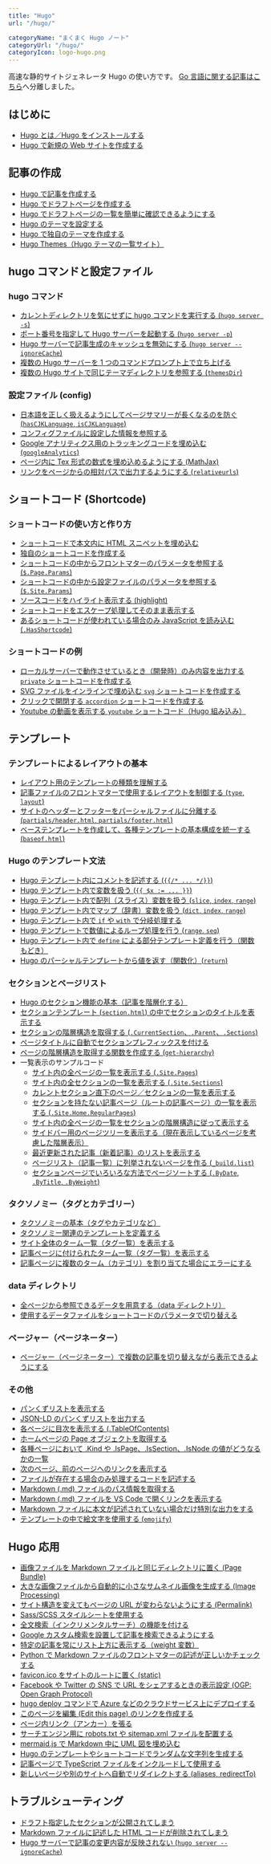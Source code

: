 ```yaml
---
title: "Hugo"
url: "/hugo/"

categoryName: "まくまく Hugo ノート"
categoryUrl: "/hugo/"
categoryIcon: logo-hugo.png
---
```


高速な静的サイトジェネレータ Hugo の使い方です。
[Go 言語に関する記事はこちら](/go/)へ分離しました。

はじめに <!-- basic -->
----
* [Hugo とは／Hugo をインストールする](/p/r8ufyk5/)
* [Hugo で新規の Web サイトを作成する](/p/bt5enw6/)

記事の作成 <!-- basic -->
----
* [Hugo で記事を作成する](/p/q7sdwgy/)
* [Hugo でドラフトページを作成する](/p/m2oatdw/)
* [Hugo でドラフトページの一覧を簡単に確認できるようにする](/p/qpcvfzi/)
* [Hugo のテーマを設定する](/p/h2cku5d/)
* [Hugo で独自のテーマを作成する](/p/s4qbuez/)
* [Hugo Themes（Hugo テーマの一覧サイト）](https://themes.gohugo.io/)

hugo コマンドと設定ファイル
----

### hugo コマンド <!-- cli -->
* [カレントディレクトリを気にせずに hugo コマンドを実行する (`hugo server -s`) ](/p/wdyk5n7/)
* [ポート番号を指定して Hugo サーバーを起動する (`hugo server -p`)](/p/jj7rcvf/)
* [Hugo サーバーで記事生成のキャッシュを無効にする (`hugo server --ignoreCache`)](/p/taxh3m7/)
* [複数の Hugo サーバーを 1 つのコマンドプロンプト上で立ち上げる](/p/yg4o9rb/)
* [複数の Hugo サイトで同じテーマディレクトリを参照する (`themesDir`)](/p/4m7gqfx/)

### 設定ファイル (config) <!-- config -->
* [日本語を正しく扱えるようにしてページサマリーが長くなるのを防ぐ (`hasCJKLanguage`, `isCJKLanguage`)](/p/rqcwgyj/)
* [コンフィグファイルに設定した情報を参照する](/p/5m9tdwg/)
* [Google アナリティクス用のトラッキングコードを埋め込む (`googleAnalytics`)](/p/zxk6pat/)
* [ページ内に Tex 形式の数式を埋め込めるようにする (MathJax)](/p/dsfzi4n/)
* [リンクをページからの相対パスで出力するようにする (`relativeurls`)](/p/32n9scv/)

ショートコード (Shortcode) <!-- shortcode -->
----

### ショートコードの使い方と作り方
* [ショートコードで本文内に HTML スニペットを埋め込む](/p/tsfzj4n/)
* [独自のショートコードを作成する](/p/ttfyk5o/)
* [ショートコードの中からフロントマターのパラメータを参照する (`$.Page.Params`)](/p/t4sdxi3/)
* [ショートコードの中から設定ファイルのパラメータを参照する (`$.Site.Params`)](/p/53patex/)
* [ソースコードをハイライト表示する (highlight)](/p/gxk6qat/)
* [ショートコードをエスケープ処理してそのまま表示する](/p/9tg2m7q/)
* [あるショートコードが使われている場合のみ JavaScript を読み込む (`.HasShortcode`)](/p/3j6qate/)

### ショートコードの例
* [ローカルサーバーで動作させているとき（開発時）のみ内容を出力する `private` ショートコードを作成する](/p/jbr6kzd/)
* [SVG ファイルをインラインで埋め込む `svg` ショートコードを作成する](/p/kyn8rcv/)
* [クリックで開閉する `accordion` ショートコードを作成する](/p/w5gs4ep/)
* [Youtube の動画を表示する `youtube` ショートコード（Hugo 組み込み）](https://gohugo.io/content-management/shortcodes/#youtube)

テンプレート
----

### テンプレートによるレイアウトの基本 <!-- template -->
* [レイアウト用のテンプレートの種類を理解する](/p/zg4n7q9/)
* [記事ファイルのフロントマターで使用するレイアウトを制御する (`type`, `layout`)](/p/m2n8rbu/)
* [サイトのヘッダーとフッターをパーシャルファイルに分離する (`partials/header.html`, `partials/footer.html`)](/p/wvi3n7q/)
* [ベーステンプレートを作成して、各種テンプレートの基本構成を統一する (`baseof.html`)](/p/bbxj5pa/)

### Hugo のテンプレート文法 <!-- template -->
* [Hugo テンプレート内にコメントを記述する (`{{/* ... */}}`)](/p/5zwytgx/)
* [Hugo テンプレート内で変数を扱う (`{{ $x := ... }}`)](/p/y39gzkc/)
* [Hugo テンプレート内で配列（スライス）変数を扱う (`slice`, `index`, `range`)](/p/7bvjywy/)
* [Hugo テンプレート内でマップ（辞書）変数を扱う (`dict`, `index`, `range`)](/p/yhqogz6/)
* [Hugo テンプレート内で `if` や `with` で分岐処理する](/p/ewoqwrk/)
* [Hugo テンプレートで数値によるループ処理を行う (`range`, `seq`)](/p/8vm6xqm/)
* [Hugo テンプレート内で `define` による部分テンプレート定義を行う（関数もどき）](/p/pkww45p/)
* [Hugo のパーシャルテンプレートから値を返す（関数化）(`return`)](/p/4anjern/)

### セクションとページリスト <!-- template -->
* [Hugo のセクション機能の基本（記事を階層化する）](/p/8ihz7es/)
* [セクションテンプレート (`section.html`) の中でセクションのタイトルを表示する](/p/mn4ji9o/)
* [セクションの階層構造を取得する (`.CurrentSection`、`.Parent`、`.Sections`)](/p/8vrj4ui/)
* [ページタイトルに自動でセクションプレフィックスを付ける](/p/dunigdz/)
* [ページの階層構造を取得する関数を作成する (`get-hierarchy`)](/p/v9t62ux/)
* 一覧表示のサンプルコード <!-- list -->
  * [サイト内の全ページの一覧を表示する (`.Site.Pages`)](/p/sgrjpfu/)
  * [サイト内の全セクションの一覧を表示する (`.Site.Sections`)](/p/vczuozw/)
  * [カレントセクション直下のページ／セクションの一覧を表示する](/p/pgub54h/)
  * [セクションを持たない記事ページ（ルートの記事ページ）の一覧を表示する (`.Site.Home.RegularPages`)](/p/4sxmnfi/)
  * [サイト内の全ページの一覧をセクションの階層構造に従って表示する](/p/xuwd7tn/)
  * [サイドバー用のページツリーを表示する（現在表示しているページを考慮した階層表示）](/p/7o7ymst/)
  * [最近更新された記事（新着記事）のリストを表示する](/p/pocxi4n/)
  * [ページリスト（記事一覧）に列挙されないページを作る (`_build.list`)](/p/4ziyhxe/)
  * [セクションページでいろいろな方法でページソートする (`.ByDate`, `.ByTitle`, `.ByWeight`)](/p/9gjnqtw/)

### タクソノミー（タグとカテゴリー） <!-- taxonomy -->
* [タクソノミーの基本（タグやカテゴリなど）](/p/mtfmaxr/)
* [タクソノミー関連のテンプレートを定義する](/p/aqchnnq/)
* [サイト全体のターム一覧（タグ一覧）を表示する](/p/tfk4tdg/)
* [記事ページに付けられたターム一覧（タグ一覧）を表示する](taxonomy/terms-in-page.html)
* [記事ページに複数のターム（カテゴリ）を割り当てた場合にエラーにする](/p/5v7o2xp/)

### data ディレクトリ
* [全ページから参照できるデータを用意する（data ディレクトリ）](data/basic.html)
* [使用するデータファイルをショートコードのパラメータで切り替える](data/specify-datafile.html)

### ページャー（ページネーター）
* [ページャー（ページネーター）で複数の記事を切り替えながら表示できるようにする](pager/basic.html)

### その他
* [パンくずリストを表示する](/p/vemn3c4/)
* [JSON-LD のパンくずリストを出力する](template/breadcrumbs-json.html)
* [各ページに目次を表示する (.TableOfContents)](template/table-of-contents.html)
* [ホームページの Page オブジェクトを取得する](template/homepage.html)
* [各種ページにおいて .Kind や .IsPage、.IsSection、.IsNode の値がどうなるかの一覧](template/page-types.html)
* [次のページ、前のページへのリンクを表示する](template/prev-next-link.html)
* [ファイルが存在する場合のみ処理するコードを記述する](template/if-exists.html)
* [Markdown (.md) ファイルのパス情報を取得する](/p/8env4bi/)
* [Markdown (.md) ファイルを VS Code で開くリンクを表示する](/p/9hkprvx/)
* [Markdown ファイルに本文が記述されていない場合だけ特別な出力をする](template/empty-content.html)
* [テンプレートの中で絵文字を使用する (`emojify`)](/p/88e7tiz/)

Hugo 応用
----
* [画像ファイルを Markdown ファイルと同じディレクトリに置く (Page Bundle)](misc/page-bundle.html)
* [大きな画像ファイルから自動的に小さなサムネイル画像を生成する (Image Processing)](misc/image-processing.html)
* [サイト構造を変えてもページの URL が変わらないようにする (Permalink)](/p/u9r9p7n/)
* [Sass/SCSS スタイルシートを使用する](/p/k7jv7hs/)
* [全文検索（インクリメンタルサーチ）の機能を付ける](advanced/full-text-search.html)
* [Google カスタム検索を設置して記事を検索できるようにする](advanced/google-custom-search.html)
* [特定の記事を常にリスト上方に表示する（weight 変数）](basic/weight.html)
* [Python で Markdown ファイルのフロントマターの記述が正しいかチェックする](advanced/validate-front-matter.html)
* [favicon.ico をサイトのルートに置く (static)](misc/favicon.html)
* [Facebook や Twitter の SNS で URL をシェアするときの表示設定 (OGP: Open Graph Protocol)](advanced/ogp.html)
* [hugo deploy コマンドで Azure などのクラウドサービス上にデプロイする](advanced/deploy.html)
* [このページを編集 (Edit this page) のリンクを作成する](advanced/edit-this-page.html)
* [ページ内リンク（アンカー）を張る](advanced/internal-link.html)
* [サーチエンジン用に robots.txt や sitemap.xml ファイルを配置する](advanced/sitemap.html)
* [mermaid.js で Markdown 中に UML 図を埋め込む](/p/xg3n7qa/)
* [Hugo のテンプレートやショートコードでランダムな文字列を生成する](/p/9qexh2q/)
* [記事ページで TypeScript ファイルをインクルードして使用する](/p/3adgjnq/)
* [新しいページや別のサイトへ自動でリダイレクトする (aliases, redirectTo)](/p/oj3izfu/)

トラブルシューティング
----
* [ドラフト指定したセクションが公開されてしまう](misc/exclude-draft-section.html)
* [Markdown ファイルに記述した HTML コードが削除されてしまう](misc/include-html.html)
* [Hugo サーバーで記事の変更内容が反映されない (`hugo server --ignoreCache`)](/p/taxh3m7/)

